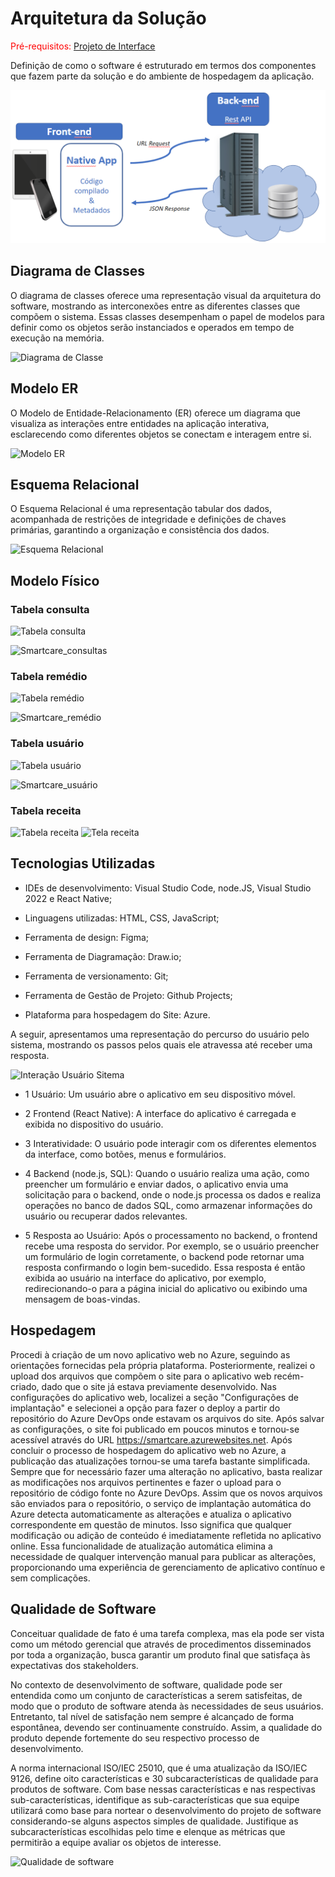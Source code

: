 # Arquitetura da Solução

<span style="color:red">Pré-requisitos: <a href="3-Projeto de Interface.md"> Projeto de Interface</a></span>

Definição de como o software é estruturado em termos dos componentes que fazem parte da solução e do ambiente de hospedagem da aplicação.

![Arquitetura da Solução](img/02-mob-arch.png)

## Diagrama de Classes


O diagrama de classes oferece uma representação visual da arquitetura do software, mostrando as interconexões entre as diferentes classes que compõem o sistema. Essas classes desempenham o papel de modelos para definir como os objetos serão instanciados e operados em tempo de execução na memória.

![Diagrama de Classe](https://github.com/ICEI-PUC-Minas-PMV-ADS/pmv-ads-2024-1-e3-proj-mov-t7-smartcare/assets/129237541/a068f125-dcbe-4b6a-8d42-3c0542cf2f99)


## Modelo ER

O Modelo de Entidade-Relacionamento (ER) oferece um diagrama que visualiza as interações entre entidades na aplicação interativa, esclarecendo como diferentes objetos se conectam e interagem entre si.

![Modelo ER](https://github.com/ICEI-PUC-Minas-PMV-ADS/pmv-ads-2024-1-e3-proj-mov-t7-smartcare/assets/129237541/e4e5b43f-5301-4b9f-b760-ced33b19d4ac)

## Esquema Relacional


O Esquema Relacional é uma representação tabular dos dados, acompanhada de restrições de integridade e definições de chaves primárias, garantindo a organização e consistência dos dados.
 
![Esquema Relacional](https://github.com/ICEI-PUC-Minas-PMV-ADS/pmv-ads-2024-1-e3-proj-mov-t7-smartcare/assets/129237541/bafa5fbd-303b-4d62-9d1e-cf04cbc04605)


## Modelo Físico

### Tabela consulta
![Tabela consulta](https://github.com/ICEI-PUC-Minas-PMV-ADS/pmv-ads-2024-1-e3-proj-mov-t7-smartcare/assets/129237541/0a95793d-2d67-432f-b206-d7411e1598ed)

![Smartcare_consultas](https://github.com/ICEI-PUC-Minas-PMV-ADS/pmv-ads-2024-1-e3-proj-mov-t7-smartcare/assets/129237541/327b95c0-2a8a-4d94-b6ff-303913895f9c)


### Tabela remédio
![Tabela remédio](https://github.com/ICEI-PUC-Minas-PMV-ADS/pmv-ads-2024-1-e3-proj-mov-t7-smartcare/assets/129237541/268dcb52-1822-4862-a950-4a2ec8438d1c)

![Smartcare_remédio](https://github.com/ICEI-PUC-Minas-PMV-ADS/pmv-ads-2024-1-e3-proj-mov-t7-smartcare/assets/129237541/d55efb89-0af5-4791-955c-2ac1f251fe92)


### Tabela usuário
![Tabela usuário](https://github.com/ICEI-PUC-Minas-PMV-ADS/pmv-ads-2024-1-e3-proj-mov-t7-smartcare/assets/129237541/57849d3f-d8f4-4641-99dc-9d8f7eae39fd)

![Smartcare_usuário](https://github.com/ICEI-PUC-Minas-PMV-ADS/pmv-ads-2024-1-e3-proj-mov-t7-smartcare/assets/129237541/e512b40b-99d5-4d30-81d5-c03f249ac99b)


### Tabela receita
![Tabela receita](https://github.com/ICEI-PUC-Minas-PMV-ADS/pmv-ads-2024-1-e3-proj-mov-t7-smartcare/assets/129237541/28159035-49c2-462f-82ec-9098a4cd940d)
![Tela receita](https://github.com/ICEI-PUC-Minas-PMV-ADS/pmv-ads-2024-1-e3-proj-mov-t7-smartcare/assets/130614485/eec1a1f8-996d-4f10-a089-638cf8a80567)



## Tecnologias Utilizadas

- IDEs de desenvolvimento: Visual Studio Code, node.JS, Visual Studio 2022 e React Native;
  
- Linguagens utilizadas: HTML, CSS, JavaScript;
  
- Ferramenta de design: Figma;
  
- Ferramenta de Diagramação: Draw.io;
  
- Ferramenta de versionamento: Git;
  
- Ferramenta de Gestão de Projeto: Github Projects;
  
- Plataforma para hospedagem do Site: Azure.

A seguir, apresentamos uma representação do percurso do usuário pelo sistema, mostrando os passos pelos quais ele atravessa até receber uma resposta.

  ![Interação Usuário Sitema](https://github.com/ICEI-PUC-Minas-PMV-ADS/pmv-ads-2024-1-e3-proj-mov-t7-smartcare/assets/129237541/0c86ce92-73d2-48ca-88b8-0430e834f692)

- 1 Usuário: Um usuário abre o aplicativo em seu dispositivo móvel.

- 2 Frontend (React Native): A interface do aplicativo é carregada e exibida no dispositivo do usuário.

- 3 Interatividade: O usuário pode interagir com os diferentes elementos da interface, como botões, menus e formulários.

- 4 Backend (node.js, SQL): Quando o usuário realiza uma ação, como preencher um formulário e enviar dados, o aplicativo envia uma solicitação para o backend, onde o node.js processa os dados e realiza operações no banco de dados SQL, como armazenar informações do usuário ou recuperar dados relevantes.

- 5 Resposta ao Usuário: Após o processamento no backend, o frontend recebe uma resposta do servidor. Por exemplo, se o usuário preencher um formulário de login corretamente, o backend pode retornar uma resposta confirmando o login bem-sucedido. Essa resposta é então exibida ao usuário na interface do aplicativo, por exemplo, redirecionando-o para a página inicial do aplicativo ou exibindo uma mensagem de boas-vindas.

## Hospedagem

Procedi à criação de um novo aplicativo web no Azure, seguindo as orientações fornecidas pela própria plataforma. Posteriormente, realizei o upload dos arquivos que compõem o site para o aplicativo web recém-criado, dado que o site já estava previamente desenvolvido. Nas configurações do aplicativo web, localizei a seção "Configurações de implantação" e selecionei a opção para fazer o deploy a partir do repositório do Azure DevOps onde estavam os arquivos do site. Após salvar as configurações, o site foi publicado em poucos minutos e tornou-se acessível através do URL https://smartcare.azurewebsites.net.
Após concluir o processo de hospedagem do aplicativo web no Azure, a publicação das atualizações tornou-se uma tarefa bastante simplificada. Sempre que for necessário fazer uma alteração no aplicativo, basta realizar as modificações nos arquivos pertinentes e fazer o upload para o repositório de código fonte no Azure DevOps.
Assim que os novos arquivos são enviados para o repositório, o serviço de implantação automática do Azure detecta automaticamente as alterações e atualiza o aplicativo correspondente em questão de minutos. Isso significa que qualquer modificação ou adição de conteúdo é imediatamente refletida no aplicativo online.
Essa funcionalidade de atualização automática elimina a necessidade de qualquer intervenção manual para publicar as alterações, proporcionando uma experiência de gerenciamento de aplicativo contínuo e sem complicações.


## Qualidade de Software

Conceituar qualidade de fato é uma tarefa complexa, mas ela pode ser vista como um método gerencial que através de procedimentos disseminados por toda a organização, busca garantir um produto final que satisfaça às expectativas dos stakeholders.

No contexto de desenvolvimento de software, qualidade pode ser entendida como um conjunto de características a serem satisfeitas, de modo que o produto de software atenda às necessidades de seus usuários. Entretanto, tal nível de satisfação nem sempre é alcançado de forma espontânea, devendo ser continuamente construído. Assim, a qualidade do produto depende fortemente do seu respectivo processo de desenvolvimento.

A norma internacional ISO/IEC 25010, que é uma atualização da ISO/IEC 9126, define oito características e 30 subcaracterísticas de qualidade para produtos de software.
Com base nessas características e nas respectivas sub-características, identifique as sub-características que sua equipe utilizará como base para nortear o desenvolvimento do projeto de software considerando-se alguns aspectos simples de qualidade. Justifique as subcaracterísticas escolhidas pelo time e elenque as métricas que permitirão a equipe avaliar os objetos de interesse.

![Qualidade de software](https://github.com/ICEI-PUC-Minas-PMV-ADS/pmv-ads-2024-1-e3-proj-mov-t7-smartcare/assets/129237541/6cea0d05-6b3a-4b0d-91b6-de87c980fb74)

